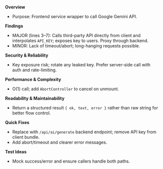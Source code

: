 **Overview**
- Purpose: Frontend service wrapper to call Google Gemini API.

**Findings**
- MAJOR (lines 3–7): Calls third-party API directly from client and interpolates `API_KEY`; exposes key to users. Proxy through backend.
- MINOR: Lack of timeout/abort; long-hanging requests possible.

**Security & Reliability**
- Key exposure risk; rotate any leaked key. Prefer server-side call with auth and rate-limiting.

**Performance & Complexity**
- O(1) call; add `AbortController` to cancel on unmount.

**Readability & Maintainability**
- Return a structured result `{ ok, text, error }` rather than raw string for better flow control.

**Quick Fixes**
- Replace with `/api/ai/generate` backend endpoint; remove API key from client bundle.
- Add abort/timeout and clearer error messages.

**Test Ideas**
- Mock success/error and ensure callers handle both paths.

